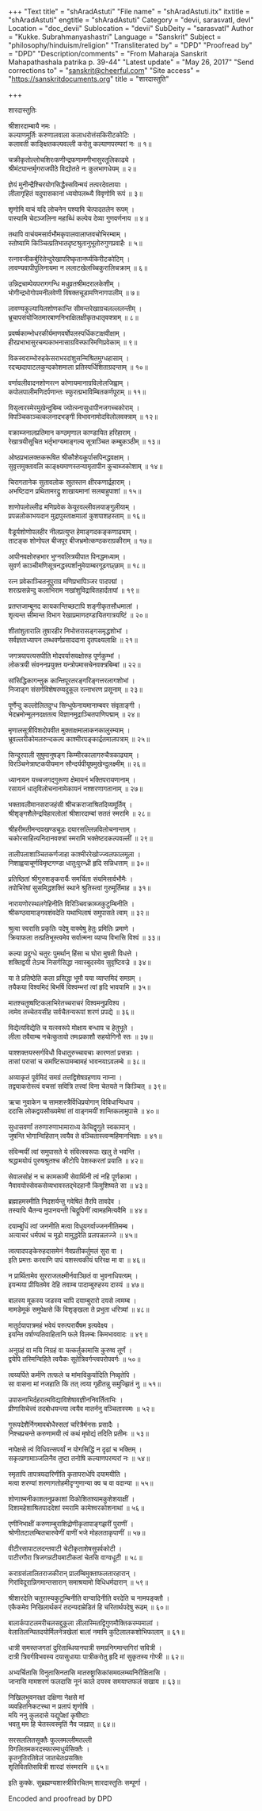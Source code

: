 +++
"Text title" = "shAradAstuti"
"File name" = "shAradAstuti.itx"
itxtitle = "shAradAstuti"
engtitle = "shAradAstuti"
Category = "devii, sarasvatI, devI"
Location = "doc_devii"
Sublocation = "devii"
SubDeity = "sarasvatI"
Author = "Kukke. Subrahmanyashastri"
Language = "Sanskrit"
Subject = "philosophy/hinduism/religion"
"Transliterated by" = "DPD"
"Proofread by" = "DPD"
"Description/comments" = "From Maharaja Sanskrit Mahapathashala patrika p. 39-44"
"Latest update" = "May 26, 2017"
"Send corrections to" = "sanskrit@cheerful.com"
"Site access" = "https://sanskritdocuments.org"
title = "शारदास्तुति"

+++
  
 शारदास्तुतिः   
  
श्रीशारदाम्बायै नमः ।  
कल्याणमूर्तिः करुणालवाला कलाधरोत्तंसकिरीटकोटिः ।  
कलावती काङ्क्षितकल्पवल्ली करोतु कल्याणपरम्परां नः ॥ १॥  
  
चक्रीकृतोल्लोचशिरःफणीन्द्रफणामणीभासुरतूलिकाढ्ये ।  
श्रीमंटपान्तर्मृगराजपीठे विद्योतते नः कुलभागधेयम् ॥ २॥  
  
ज्ञेयं मुनीन्द्रैश्चिरयोगसिद्धैस्सविन्मयं तत्परदेवतायाः ।  
लीलागृहितं यदुपासकानां ध्ययोपलब्ध्यै विवृणोमि रूपं ॥ ३॥  
  
शृणोमि वाचं यदि लोचनेन पश्यामि चेत्पादतलेन रूपम् ।  
पास्यामि चेदञ्जलिना महाब्धिं कल्पेय देव्या गुणवर्णनाय ॥ ४॥  
  
तथापि वाचंयमसार्वभौमकृपालवालाप्तवचोभिरम्बाम् ।  
स्तोष्यामि किञ्चित्प्रतिभातदृष्टश्रुतानुभूतोरुगुणप्रवाहैः ॥ ५॥  
  
रत्नावजीकर्बुरितेन्दुरेखापरिष्कृतानर्घ्यकिरीटकोटिम् ।  
लावण्यवापीपुलिनायमा न ललाटखेलच्चिकुरालिचक्राम् ॥ ६॥  
  
उन्निद्रचाम्पेयपरागगन्धि मधुव्रतश्रीमदरालकेशीम् ।  
भोगीन्द्रभोगोपमनीलवेणी विषक्तचूडामणिनागपालीम् ॥ ७॥  
  
लावण्यकुल्यायितशोणकान्ति सीमन्तरेखाग्रचलल्ललन्तीम् ।  
भ्रूचापसंयोजितमारबाणनिभाक्षिलक्षीकृतधातृवक्त्राम् ॥ ८॥  
  
प्रवर्ष्षकाम्भोधरकीर्यमाणवर्षोपलस्पर्धिकटाक्षवीक्षाम् ।  
हीरप्रभाभासुरचम्पकाभनासाग्रविस्फारिमणिप्रवेकाम् ॥ ९॥  
  
विकस्वराम्भोरुहकेसराभरदांशुसन्मिश्रितमुग्धहासाम् ।  
रदच्छदापाटलकुन्दकोशमाला प्रतिस्पर्धिशिताग्रदन्ताम् ॥ १०॥  
  
वर्णावलीवादनशोणरत्न कोणायमानाग्रविलोलजिह्वाम् ।  
कपोलपालीमणिदर्पणान्तः स्फुरत्प्रभाविम्बितकर्णपूराम् ॥ ११॥  
  
विसृत्वरस्मेरमुखेन्दुबिम्ब ज्योत्स्नासुधापीनजगच्चकोराम् ।  
विपञ्चिकाञ्चत्कलनादभङ्गी विभावनामोदविलोलवक्त्राम् ॥ १२॥  
  
वक्राब्जनालप्रतिमान कण्ठमृणाल काण्डायित हरिहाराम् ।  
रेखात्रयीसूचित भर्तृभाग्यमाङ्गल्य सूत्राञ्चित कम्बुकञ्ठीम् ॥ १३॥  
  
ओष्ठप्रभालक्तकरूषित श्रीकौशेयकूर्पासपिनद्धवक्षाम् ।  
सुवृत्तमुक्तावलि काङ्क्ष्यमाणस्तन्यामृतापीन कुचाब्जकोशाम् ॥ १४॥  
  
चिरागतानेक सुतावलोक स्रुतस्तन क्षीरकणार्द्रहाराम् ।  
अभष्टिदान प्रथितामरद्रु शाखायमानां सलबाहुपाशां ॥ १५॥  
  
शाणोपलोल्लीढ मणिप्रवेक केयूरवल्लीवलयाङ्गुलीयाम् ।  
प्रपन्नलोकाभयदान मुद्रापुस्ताक्षमालां कुशपाशहस्ताम् ॥ १६॥  
  
वैडूर्यशोणोपलहीर नीलप्रत्युप्त हेमाङ्गदकङ्कणाढ्याम् ।  
ताटङ्क शोणोपल बीजपूर बीजभ्रमोत्कण्ठकराग्रकीराम् ॥ १७॥  
  
आपीनवक्षोरुहभार भुग्नवलित्रयीपात पिनद्धमध्याम् ।  
सुवर्ण काञ्चीमणिसूत्रनद्धस्पर्शानुमेयाम्बरगूढगछ्छाम् ॥ १८॥  
  
रत्न प्रवेकाञ्चितनूपुराग्र मणिप्रभापिञ्जर पादपद्मां ।  
शरत्प्रसन्नेन्दु कलाभिराम नखांशुविद्रावितहार्दतापां ॥ १९॥  
  
प्रतप्तजाम्बूनद कायकान्तिच्छटापि शङ्गीकृतसौधमालां ।  
शृत्यन्त सीमान्त विभाग रेखाप्रमाणदण्डायितगात्रयष्टिं ॥ २०॥  
  
शीतांशुतारालि तुषारहीर निभोत्तरासङ्गसमृद्धशोभां ।  
सर्वज्ञताध्यापन लब्धवर्णप्रसाददाना दृतपक्ष्यलाक्षि ॥ २१॥  
  
जगत्रयापत्यसपीति मोदपर्यासवक्षोरुह पूर्णकुम्भां ।  
लोकत्रयी संवननप्रयुक्त यन्त्रोपमासचेनवक्त्रबिम्बां ॥ २२॥  
  
सांसिद्धिकागन्तुक कान्तिपूरतरङ्गरिङ्गत्तरलागशोभां ।  
निजाङ्ग संसर्गविशेषरम्यदुकूल रत्नाभरण प्रसूनाम् ॥ २३॥  
  
पूर्णेन्दु कल्लोलितदुग्ध सिन्धुफेनायमानाम्बवर संवृताङ्गी ।  
भेदभ्रमोन्मूलनदक्षतत्व विज्ञानमुद्राञ्चितपाणिपद्माम् ॥ २४॥  
  
मृणालसूत्रीविशदोपवीत मुक्ताक्षमालाकनकालुरम्याम् ।  
भ्रूवल्लरीकोमलरुन्दकल्प काश्मीरपङ्कार्द्रतमालपत्राम् ॥ २५॥  
  
सिन्दूरपाली सुषुमानुषङ्ग किम्मीरकालागरुचैत्रकाढ्याम् ।  
विरञ्चिनेत्राष्टकपीयमान सौन्दर्यपीयूषमुखेन्दुलक्ष्मीम् ॥ २६॥  
  
ध्यानायन यच्चजगद्गुरूणा क्षेमायनं भक्तिपरायणानाम् ।  
रसायनं धातृविलोचनानामेकायनं नश्शरणागतानाम् ॥ २७॥  
  
भक्तावलीमानसराजहंसी श्रीचक्रराजाश्रितदिव्यमूर्तिम् ।  
श्रीशृङ्गशैलेन्द्रविहारलोलां श्रीशारदाम्बां सततं स्मरामि ॥ २८॥  
  
श्रीहरीमतीमन्दवखण्डचूडः दयारसल्लिन्नविलोचनान्ताम् ।  
चकोरसाहित्यनिदानवक्त्रां स्मरामि भक्तेष्टदकल्पवल्लीं ॥ २९॥  
  
तालीपलाशाञ्चितकर्णजाहा काश्मीररेखोज्ज्वलफालमूला ।  
निशाह्वयाचूर्णविमृष्टगण्डा धातुःपुरन्ध्री हृदि सन्निधत्ताम् ॥ ३०॥  
  
प्रतिष्ठितां श्रीगुरुशङ्करार्यैः समर्चिता संयमिसार्वभौमैः ।  
तपोभिरेषां सुसमिद्धशक्तिं स्थाने श्रुतिस्त्वां गुरुमूर्तिमाह ॥ ३१॥  
  
नारायणोरस्थलगेहिनीति विरिञ्चिवक्राब्जकुटुम्बिनीति ।  
श्रीकण्ठवामाङ्गवशंवदेति यथाभिलाषं समुपासते त्वाम् ॥ ३२॥  
  
श्रुत्वा स्वरासि प्रकृतिः पदेषु वाक्येषु हेतुः प्रमितिः प्रमाणे ।  
क्रियाफला तत्प्रतिभूस्त्वमेव सर्वात्मना व्याप्य विभासि विश्वं ॥ ३३॥  
  
कल्या प्रदुग्धे चतुरः पुमर्थान् हिंसा च घोरा मुषती विधत्ते ।  
शक्तिद्वयी तेऽम्ब निसर्गसिद्धा नवास्बुदस्येव सुवृष्टिवज्रे ॥ ३४॥  
  
या ते प्रतिष्ठेति कला प्रसिद्धा भूमौ यया व्याप्तमिदं समग्रम् ।  
तयैकया विश्वमिदं बिभर्षि विश्वम्भरां त्वां हृदि भावयामि ॥ ३५॥  
  
मातश्चतुष्षष्टिकलाभिरेतच्चराचरं विश्वमनुप्रविश्य ।  
त्वमेव तच्चेतयसीह सर्वचैतन्यरूपां शरणं प्रपद्ये ॥ ३६॥  
  
विद्येत्यविद्येति च यत्स्वरूपे मोक्षाय बन्धाय च हेतुभूते ।  
लीला तवैवाम्ब नचेत्कुतावो तमःप्रकाशौ सहयोगिनौ स्तः ॥ ३७॥  
  
याश्शक्तयस्सर्गविधौ विधातुरुच्चावचाः कारणतां प्रसन्नाः ।  
तासां परासां च समष्टिरूपामम्बामहं भावनयाऽवलम्बे ॥ ३८॥  
  
अव्याकृतं पूर्वमिदं समग्रं तत्तद्विशेषग्रहणाय नाम्ना ।  
तद्व्याकरोस्त्वं वचसां सवित्रि तत्त्वां विना चेतयते न किञ्चित् ॥ ३९॥  
  
ऋचा नुवाकेन च सामशस्त्रैर्विधिप्रयोगान् विविधान्विधाय ।  
ददासि लोकद्वयसौख्यमेषां तां वाङ्गमयीं शान्तिकलामुपासे ॥ ४०॥  
  
सुधासवर्णां तरुणारुणाभामाराध्य केचिद्वृणुते स्वकामान् ।  
जुषन्ति भोगान्विहितान् त्वयैव ते वञ्चितास्त्वन्महिमानभिज्ञाः ॥ ४१॥  
  
संविन्मयीं त्वां समुपासते ये संवित्स्वरूपाः खलु ते भवन्ति ।  
श्रद्धामयोयं पुरुषश्रुतश्च कीटोपि पेशस्करतां प्रयाति ॥ ४२॥  
  
सेवालसोहं न च कामकामी सेवार्थिनी त्वं नहि पूर्णकामा ।  
नैवावयोस्सेवकसेव्यभावस्तद्भेदहानौ किमुशिष्यते सा ॥ ४३॥  
  
ब्रह्माहमस्मीति निदशर्यन्तु गवेषितं तैरपि तावदेव ।  
तस्यापि चैतन्य मुपानयन्ती चिद्रूपिणीं त्वामहमित्यवैमि ॥ ४४॥  
  
दयाम्बुधिं त्वां जननीति मत्वा विधूयगर्वाज्जननीतिमम्ब ।  
अत्याचरं धर्मपथं च मूढो मामुद्धरेति प्रलपन्नलज्जे ॥ ४५॥  
  
त्वत्पादपङ्केरुहदासमेनं नैवप्रतीकर्तुमलं सुरा वा ।  
इति प्रमत्तः करवाणि पापं यशस्त्वकीयं परिरक्ष मा वा ॥ ४६॥  
  
न प्रार्थितामेव सुरराजलक्ष्मीर्नवाञ्छितं वा भुवनाधिपत्यम् ।  
इयन्मया प्रीयितमेव देहि तवाम्ब पादाम्बुरुहस्य दास्यं ॥ ४७॥  
  
बालस्य मूकस्य जडस्य चापि दयाम्बुरारो दयसे त्वमम्ब ।  
मामडेमूकं समुपेक्षसे किं विशृङ्खला ते प्रभुता धरित्र्यां ॥ ४८॥  
  
मातुर्दयापात्रमहं भवेयं परुत्परार्यैषम इत्यवेक्ष्य ।  
इयन्ति वर्षाण्यतिवाहितानि फले विलम्बः किमभाववादः ॥ ४९॥  
  
अनुग्रहं वा मयि निग्रहं वा यत्कर्तुकामासि कुरुष्व तूर्णं ।  
द्वयेपि तस्मिन्विहिते त्वयैकः सूतेत्रिवर्गन्त्वपरोपवर्गः ॥ ५०॥  
  
त्वय्यर्पिते कर्मणि तत्फले च मांमाविकुर्यादिति निव्वृतेपि ।  
सा वासना मां नजहाति किं तत् त्वया गृहीतन्नु समुज्झितं नु ॥ ५१॥  
  
उपासनाभिर्दहरात्मविद्याविशेषावज्ञीननिवर्तिताभिः ।  
प्रीणासिचेत्त्वं तदबोधयन्त्या त्वयैव मातर्ननु वञ्चितास्स्मः ॥ ५२॥  
  
गुरूपदेशैर्निगमावबोधैस्सतां चरित्रैर्मनसः प्रसादैः ।  
निश्चप्रचन्ते करुणामयी त्वं कथं मृषोद्यं तदिति प्रतीमः ॥ ५३॥  
  
नापेक्षसे त्वं विधिवत्सपर्यां न योगसिद्धिं न दृढां च भक्तिम् ।  
सकृत्प्रणामाञ्जलिनैव तुष्टा तनोषि कल्याणपरम्परां नः ॥ ५४॥  
  
स्मृतापि तापत्रयदारिणीति कृतापराधेपि दयामयीति ।  
मत्वा शरण्यां शरणागतोहमीदृग्गुणान्या क्व च वा वदान्या ॥ ५५॥  
  
शोणाश्मनीकाशतनुप्रकाशां विकोशितश्यामकुशेशयाक्षीं ।  
दिशामहेशाश्रितपाददेशां स्मरामि कामेश्वरकोशनाथां ॥ ५६॥  
  
एणीनिभाक्षीं करुणाम्बुराशिद्रोणीकृतापाङ्गझरीं पुराणीं ।  
श्रोणीतटालम्बितचारुवेणीं वाणीं भजे मोहलताकृपाणीं ॥ ५७॥  
  
वीटीरसापाटलदन्तवाटी चेटीकृताशेषसुपर्वकोटी ।  
पाटीरगौरा त्रिजगन्नटीयमाटीकतां चेतसि वाग्वधूटी ॥ ५८॥  
  
कराग्रसंलालितराजकीरान् प्रालम्बिमुक्ताफलतारहारान् ।  
गिरांविदूरान्निगमान्तसारान् समाश्रयामो विधिधर्मदारान् ॥ ५९॥  
  
श्रीशारदेति चतुरास्यकुटुम्बिनीति वाग्वादिनीति वरदेति च नामपङ्क्तौ ।  
एकैकमेव निखिलार्थकरं तदन्यदाम्रेडितं हि चरितार्थपदेषु रूढम् ॥ ६०॥  
  
बालार्कपाटलमरीचलसद्दुकूला लीलास्मितद्विगुणमौक्तिकरम्यमालां ।  
वेलातिलन्घितदयोर्मिलनेत्रखेलां बालां नमामि कुटिलालकशोभिफालाम् ॥ ६१॥  
  
धात्री समस्तजगतां दुरिताब्धियानपात्री समग्रनिगमान्तगिरां सवित्री ।  
दात्री त्रिवर्गविभवस्य दयासुधायाः पात्रीकरोतु हृदि मां सुकृतस्य गोप्त्री ॥ ६२॥  
  
अभ्यर्चितासि विनुतासिनतासि मातरुष्ट्रासिकांसमवलम्ब्यनिरीक्षितासि ।  
जानासि मामशरणं फलदासि नूनं काले दयस्व समयाप्तफलं सखाय ॥ ६३॥  
  
निखिलभुवनरक्षा दक्षिणा नेक्षसे मां  
व्यवहितनिकटस्था न प्रलापं शृणोषि ।  
मयि ननु कुलदासे यद्युपेक्षां कृषीष्टाः  
भवतु मम हि चेतस्त्वस्मृतिं नैव जह्यात् ॥ ६४॥  
  
सरसललितसूक्तैः फुल्लमल्लीमतल्ली  
विगलितमकरदस्फारमाधुर्यसिक्तैः ।  
कृतनुतिरतिवेलं जातचेतःप्रसक्तिः  
शृतिविततिसवित्री शारदां संस्मरामि ॥ ६५॥  
  
इति कुक्के. सुब्रह्मण्यशास्त्रीविरचितम् शारदास्तुतिः सम्पूर्णा ।  
  
Encoded and proofread by DPD  
  
